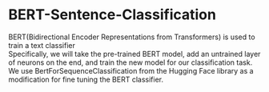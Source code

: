 # BERT-Sentence-Classification
BERT(Bidirectional Encoder Representations from Transformers) is used to train a text classifier </br>
Specifically, we will take the pre-trained BERT model, add an untrained layer of neurons on the end, and train the new model for our classification task. </br>
We use BertForSequenceClassification from the Hugging Face library as a modification for fine tuning the BERT classifier.
